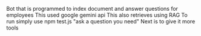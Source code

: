 Bot that is programmed to index document and answer questions for employees
This used google gemini api
This also retrieves using RAG
To run simply use npm test.js "ask a question you need"
Next is to give it more tools
